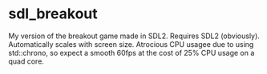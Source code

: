 # sdl_breakout
My version of the breakout game made in SDL2. Requires SDL2 (obviously). Automatically scales with screen size. Atrocious CPU usagee due to using std::chrono, so expect a smooth 60fps at the cost of 25% CPU usage on a quad core.
